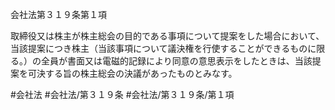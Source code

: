 会社法第３１９条第１項

取締役又は株主が株主総会の目的である事項について提案をした場合において、当該提案につき株主（当該事項について議決権を行使することができるものに限る。）の全員が書面又は電磁的記録により同意の意思表示をしたときは、当該提案を可決する旨の株主総会の決議があったものとみなす。

#会社法
#会社法/第３１９条
#会社法/第３１９条/第１項
